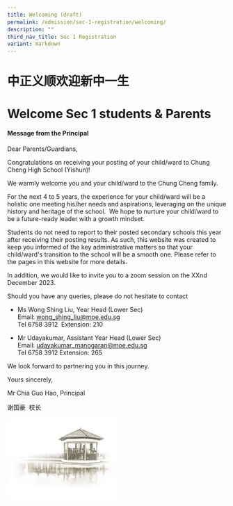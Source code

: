 ```yaml
---
title: Welcoming (draft)
permalink: /admission/sec-1-registration/welcoming/
description: ""
third_nav_title: Sec 1 Registration
variant: markdown
---
```

# **中正义顺欢迎新中一生**


# **Welcome Sec 1 students &amp; Parents**

#### **Message from the Principal**

Dear Parents/Guardians,

Congratulations on receiving your posting of your child/ward to Chung Cheng High School (Yishun)!&nbsp;

We warmly welcome you and your child/ward to the Chung Cheng family.

For the next 4 to 5 years, the experience for your child/ward will be a holistic one meeting his/her needs and aspirations, leveraging on the unique history and heritage of the school.&nbsp; We hope to nurture your child/ward to be a future-ready leader with a growth mindset.&nbsp;

Students do not need to report to their posted secondary schools this year after receiving their posting results. As such, this website was created to keep you informed of the key administrative matters so that your child/ward's transition to the school will be a smooth one. Please refer to the pages in this website for more details.

In addition, we would like to invite you to a zoom session on the XXnd December 2023.&nbsp;

Should you have any queries, please do not hesitate to contact&nbsp;

*   Ms Wong Shing Liu, Year Head (Lower Sec)<br>
Email: [wong\_shing\_liu@moe.edu.sg](mailto:wong_shing_liu@moe.edu.sg)<br>
Tel 6758 3912&nbsp; Extension: 210

*   Mr Udayakumar, Assistant Year Head (Lower Sec)<br>
Email: [udayakumar\_manogaran@moe.edu.sg](mailto:udayakumar_manogaran@moe.edu.sg)<br>
Tel 6758 3912 Extension: 265

We look forward to partnering you in this journey.

Yours sincerely,

Mr Chia Guo Hao, Principal

谢国豪 &nbsp;校长




<img src="/images/pavilion.png" style="width:50%">